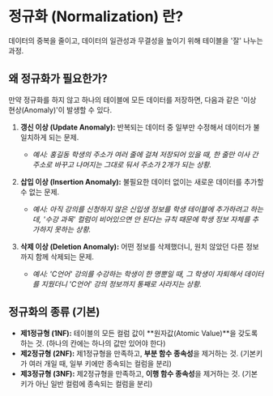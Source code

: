 # 정규화 (Normalization) 란?

데이터의 중복을 줄이고, 데이터의 일관성과 무결성을 높이기 위해 테이블을 '잘' 나누는 과정.

## 왜 정규화가 필요한가?

만약 정규화를 하지 않고 하나의 테이블에 모든 데이터를 저장하면, 다음과 같은 '이상 현상(Anomaly)'이 발생할 수 있다.

1.  **갱신 이상 (Update Anomaly):** 반복되는 데이터 중 일부만 수정해서 데이터가 불일치하게 되는 문제.
    * *예시: 홍길동 학생의 주소가 여러 줄에 걸쳐 저장되어 있을 때, 한 줄만 이사 간 주소로 바꾸고 나머지는 그대로 둬서 주소가 2개가 되는 상황.*

2.  **삽입 이상 (Insertion Anomaly):** 불필요한 데이터 없이는 새로운 데이터를 추가할 수 없는 문제.
    * *예시: 아직 강의를 신청하지 않은 신입생 정보를 학생 테이블에 추가하려고 하는데, '수강 과목' 컬럼이 비어있으면 안 된다는 규칙 때문에 학생 정보 자체를 추가하지 못하는 상황.*

3.  **삭제 이상 (Deletion Anomaly):** 어떤 정보를 삭제했더니, 원치 않았던 다른 정보까지 함께 삭제되는 문제.
    * *예시: 'C언어' 강의를 수강하는 학생이 한 명뿐일 때, 그 학생이 자퇴해서 데이터를 지웠더니 'C언어' 강의 정보까지 통째로 사라지는 상황.*

## 정규화의 종류 (기본)

-   **제1정규형 (1NF):** 테이블의 모든 컬럼 값이 **원자값(Atomic Value)**을 갖도록 하는 것. (하나의 칸에는 하나의 값만 있어야 한다)
-   **제2정규형 (2NF):** 제1정규형을 만족하고, **부분 함수 종속성**을 제거하는 것. (기본키가 여러 개일 때, 일부 키에만 종속되는 컬럼을 분리)
-   **제3정규형 (3NF):** 제2정규형을 만족하고, **이행 함수 종속성**을 제거하는 것. (기본키가 아닌 일반 컬럼에 종속되는 컬럼을 분리)
